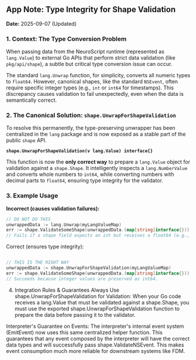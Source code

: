 ## App Note: Type Integrity for Shape Validation

**Date:** 2025-09-07 (Updated)

### 1. Context: The Type Conversion Problem

When passing data from the NeuroScript runtime (represented as `lang.Value`) to external Go APIs that perform strict data validation (like `pkg/api/shape`), a subtle but critical type conversion issue can occur.

The standard `lang.Unwrap` function, for simplicity, converts all numeric types to `float64`. However, canonical shapes, like the standard `NSEvent`, often require specific integer types (e.g., `int` or `int64` for timestamps). This discrepancy causes validation to fail unexpectedly, even when the data is semantically correct.

### 2. The Canonical Solution: `shape.UnwrapForShapeValidation`

To resolve this permanently, the type-preserving unwrapper has been centralized in the `lang` package and is now exposed as a stable part of the public `shape` API.

**`shape.UnwrapForShapeValidation(v lang.Value) interface{}`**

This function is now the **only correct way** to prepare a `lang.Value` object for validation against a `shape.Shape`. It intelligently inspects a `lang.NumberValue` and converts whole numbers to `int64`, while converting numbers with decimal parts to `float64`, ensuring type integrity for the validator.

### 3. Example Usage

**Incorrect (causes validation failures):**
```go
// DO NOT DO THIS
unwrappedData := lang.Unwrap(myLangValueMap)
err := shape.ValidateSomeShape(unwrappedData.(map[string]interface{}))
// Fails if a shape field expects an int but receives a float64 (e.g., 123.0)
```

Correct (ensures type integrity):

```Go

// THIS IS THE RIGHT WAY
unwrappedData := shape.UnwrapForShapeValidation(myLangValueMap)
err := shape.ValidateSomeShape(unwrappedData.(map[string]interface{}))
// Succeeds because integer values are preserved as int64.
```

4. Integration Rules & Guarantees
Always Use shape.UnwrapForShapeValidation for Validation: When your Go code receives a lang.Value that must be validated against a shape.Shape, you must use the exported shape.UnwrapForShapeValidation function to prepare the data before passing it to the validator.

Interpreter's Guarantee on Events: The interpreter's internal event system (EmitEvent) now uses this same centralized helper function. This guarantees that any event composed by the interpreter will have the correct data types and will successfully pass shape.ValidateNSEvent. This makes event consumption much more reliable for downstream systems like FDM.